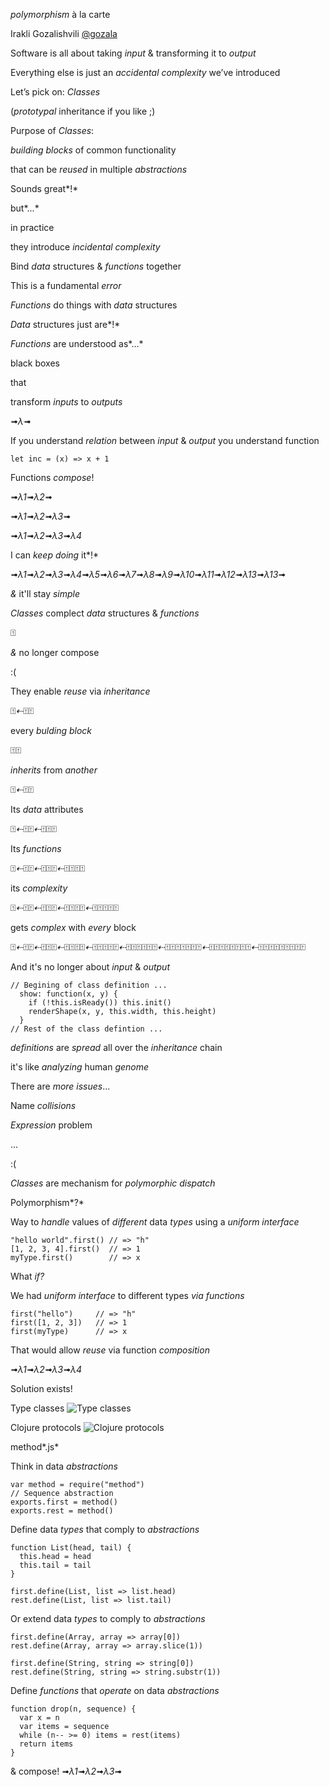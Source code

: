 *polymorphism*
à la carte

Irakli Gozalishvili
[@gozala](https://twitter.com/gozala)

Software is all about
taking *input*
& transforming
it to *output*

Everything else is
just an *accidental*
*complexity* we’ve
introduced

Let’s pick
on:
*Classes*

(*prototypal*
inheritance
if you like ;)

Purpose of
*Classes*:

*building blocks*
of common functionality

that can be *reused* in
multiple *abstractions*

Sounds
great*!*

but*...*

in practice

they introduce
*incidental complexity*

Bind *data* structures &
*functions* together

This is a
fundamental
*error*

*Functions* do things
with *data* structures

*Data* structures just are*!*

*Functions* are understood
as*...*

black boxes

that

transform
*inputs* to *outputs*

➟*λ*➟

If you understand *relation*
between *input* & *output*
you understand function

    let inc = (x) => x + 1

Functions *compose*!

➟*λ1*➟*λ2*➟

➟*λ1*➟*λ2*➟*λ3*➟

➟*λ1*➟*λ2*➟*λ3*➟*λ4*

I can *keep doing* it*!*

➟*λ1*➟*λ2*➟*λ3*➟*λ4*➟*λ5*➟*λ6*➟*λ7*➟*λ8*➟*λ9*➟*λ10*➟*λ11*➟*λ12*➟*λ13*➟*λ13*➟

*&* it'll stay *simple*

*Classes* complect
*data* structures
& *functions*

⍐

*&* no longer
compose

:(


They enable *reuse*
via *inheritance*

⍐*⇠*⍐⍐

every *bulding block*

⍐⍐

*inherits* from *another*

⍐*⇠*⍐⍐

Its *data* attributes

⍐*⇠*⍐⍐*⇠*⍐⍐⍐

Its *functions*

⍐*⇠*⍐⍐*⇠*⍐⍐⍐*⇠*⍐⍐⍐⍐

its *complexity*

⍐*⇠*⍐⍐*⇠*⍐⍐⍐*⇠*⍐⍐⍐⍐*⇠*⍐⍐⍐⍐⍐

gets *complex*
with *every* block

⍐*⇠*⍐⍐*⇠*⍐⍐⍐*⇠*⍐⍐⍐⍐*⇠*⍐⍐⍐⍐⍐*⇠*⍐⍐⍐⍐⍐⍐*⇠*⍐⍐⍐⍐⍐⍐⍐*⇠*⍐⍐⍐⍐⍐⍐⍐⍐*⇠*⍐⍐⍐⍐⍐⍐⍐⍐⍐


And it's no longer
about *input* & *output*

    // Begining of class definition ...
      show: function(x, y) {
        if (!this.isReady()) this.init()
        renderShape(x, y, this.width, this.height)
      }
    // Rest of the class defintion ...

*definitions* are *spread*
all over the *inheritance* chain

it's like *analyzing* human
*genome*

There are *more issues*...

Name *collisions*

*Expression* problem

...

:(


*Classes* are mechanism for
*polymorphic dispatch*

Polymorphism*?*

Way to *handle* values
of *different* data *types*
using a *uniform interface*

    "hello world".first() // => "h"
    [1, 2, 3, 4].first()  // => 1
    myType.first()        // => x

What *if?*

We had *uniform interface*
to different types *via functions*

    first("hello")     // => "h"
    first([1, 2, 3])   // => 1
    first(myType)      // => x

That would allow *reuse* via
function *composition*

➟*λ1*➟*λ2*➟*λ3*➟*λ4*

Solution exists!

Type classes
![Type classes](http://www.haskell.org/wikistatic/haskellwiki_logo.png)


Clojure protocols
![Clojure protocols](http://clojure.org/file/view/clojure-icon.gif)

method*.js*


Think in data *abstractions*

    var method = require("method")
    // Sequence abstraction
    exports.first = method()
    exports.rest = method()

Define data *types* that comply to
*abstractions*

    function List(head, tail) {
      this.head = head
      this.tail = tail
    }

    first.define(List, list => list.head)
    rest.define(List, list => list.tail)

Or extend data *types* to comply to
*abstractions*

    first.define(Array, array => array[0])
    rest.define(Array, array => array.slice(1))

    first.define(String, string => string[0])
    rest.define(String, string => string.substr(1))

Define *functions* that *operate* on
data *abstractions*

    function drop(n, sequence) {
      var x = n
      var items = sequence
      while (n-- >= 0) items = rest(items)
      return items
    }

& compose!
➟*λ1*➟*λ2*➟*λ3*➟
